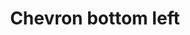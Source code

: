 ---
title: Chevron bottom left
categories:
tags:
icon: chevron-bottom-left
svg: '<svg xmlns="http://www.w3.org/2000/svg" width="24" height="24" fill="none" viewBox="0 0 24 24" stroke-width="1.5" stroke-linecap="round" stroke-linejoin="round" stroke="currentColor"><path d="M7.879 7.636v8.485h8.485"/></svg>'
---